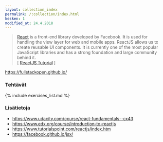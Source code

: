 ```yaml
---
layout: collection_index
permalink: /:collection/index.html
kesken: 1
modified_at: 24.4.2018
---
```


> [React](https://reactjs.org) is a front-end library developed by Facebook. It is used for handling the view layer for web and mobile apps. ReactJS allows us to create reusable UI components. It is currently one of the most popular JavaScript libraries and has a strong foundation and large community behind it.  
[ [ReactJS Tutorial](https://www.tutorialspoint.com/reactjs/index.htm) ]

<https://fullstackopen.github.io/>


### Tehtävät

{% include exercises_list.md %}


### Lisätietoja

* <https://www.udacity.com/course/react-fundamentals--cx43>
* <https://www.edx.org/course/introduction-to-reactjs>
* <https://www.tutorialspoint.com/reactjs/index.htm>
* <https://facebook.github.io/jsx/>
